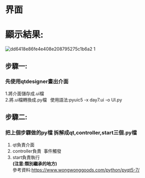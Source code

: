 #  界面
# 顯示結果:
![dd6418e86fe4e408e208795275c1b6a2 1](https://user-images.githubusercontent.com/74965449/153378244-f4eaf577-3fa1-4e6b-b258-c6d0d56cb5f4.gif)


## 步驟一:
### 先使用qtdesigner畫出介面
1.將介面儲存成.ui檔 \
2.將.ui檔轉換成.py檔&ensp; 使用語法:pyuic5 -x day7.ui -o UI.py

## 步驟二:
### 把上個步驟做的py檔 拆解成qt,controller,start三個.py檔
1. qt負責介面
2. controller負責&nbsp; 事件觸發
3. start負責執行\
**(注意:類別繼承的地方)**\
參考資料:https://www.wongwonggoods.com/python/pyqt5-7/
